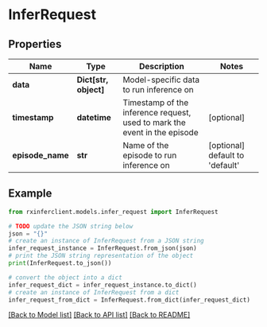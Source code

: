 # InferRequest


## Properties

Name | Type | Description | Notes
------------ | ------------- | ------------- | -------------
**data** | **Dict[str, object]** | Model-specific data to run inference on | 
**timestamp** | **datetime** | Timestamp of the inference request, used to mark the event in the episode | [optional] 
**episode_name** | **str** | Name of the episode to run inference on | [optional] default to 'default'

## Example

```python
from rxinferclient.models.infer_request import InferRequest

# TODO update the JSON string below
json = "{}"
# create an instance of InferRequest from a JSON string
infer_request_instance = InferRequest.from_json(json)
# print the JSON string representation of the object
print(InferRequest.to_json())

# convert the object into a dict
infer_request_dict = infer_request_instance.to_dict()
# create an instance of InferRequest from a dict
infer_request_from_dict = InferRequest.from_dict(infer_request_dict)
```
[[Back to Model list]](../README.md#documentation-for-models) [[Back to API list]](../README.md#documentation-for-api-endpoints) [[Back to README]](../README.md)


